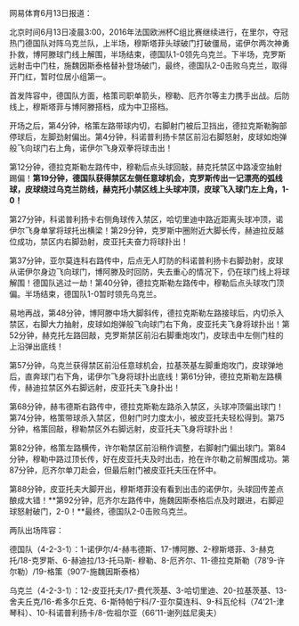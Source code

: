 网易体育6月13日报道：

北京时间6月13日凌晨3:00，2016年法国欧洲杯C组比赛继续进行，在里尔，夺冠热门德国队对阵乌克兰队，上半场，穆斯塔菲头球破门打破僵局，诺伊尔两次神勇扑救，博阿滕球门线上解围，半场结束，德国队1-0领先乌克兰。下半场，克罗斯远射击中门柱，施魏因斯泰格替补登场破门，最终，德国队2-0击败乌克兰，取得开门红，暂时位居小组第一。



首发阵容中，德国队方面，格策司职单箭头，穆勒、厄齐尔等主力携手出战。后防线上，穆斯塔菲与博阿滕搭档，成为中卫搭档。

开场之后，第4分钟，格策左路带球内切，右脚射门被后卫挡出，德拉克斯勒胸部停球后，左脚劲射偏出。第4分钟，科诺普利扬卡禁区前沿右脚怒射，皮球如炮弹般飞向球门右上角，诺伊尔飞身双拳将球击出！

第12分钟，德拉克斯勒左路传中，穆勒后点头球回敲，赫克托禁区中路凌空抽射踢偏！**第19分钟，德国队获得禁区左侧任意球机会，克罗斯传出一记漂亮的弧线球，皮球绕过乌克兰防线，赫克托小禁区线上头球冲顶，皮球飞入球门左上角，1-0！**

第27分钟，科诺普利扬卡右侧角球传入禁区，哈切里迪中路近距离头球冲顶，诺伊尔飞身单掌将球托出横梁！第29分钟，克罗斯中圈附近大脚长传，赫迪拉反越位成功，禁区内右脚劲射，皮亚托夫奋力将球扑出！

第37分钟，亚尔莫连科右路传中，后点无人盯防的科诺普利扬卡右脚劲射，皮球从诺伊尔身边飞向球门，博阿滕及时回防，失去重心的情况下，仍在球门线上将球解围！德国队逃过一劫！第40分钟，德拉克斯勒左路传中，穆勒后点头球攻门顶偏。半场结束，德国队1-0暂时领先乌克兰。

易地再战，第48分钟，博阿滕中场大脚斜传，德拉克斯勒左路接球后，内切杀入禁区，右脚大力抽射，皮球如炮弹般飞向球门右下角，皮亚托夫飞身将球扑出！第52分钟，赫克托左路回敲，克罗斯禁区前沿右脚重炮攻门，皮球击中左侧门柱的上沿弹出底线！

第57分钟，乌克兰获得禁区前沿任意球机会，拉基茨基左脚重炮攻门，皮球弹地后，直奔球门右下角，诺伊尔飞身将球扑出底线！第61分钟，德拉克斯勒左路横传，赫迪拉禁区外右脚远射，皮亚托夫飞身扑出！

第68分钟，赫韦德斯右路传中，德拉克斯勒左路杀入禁区，头球冲顶偏出球门！第74分钟，格策带球杀入禁区，但射门时力度太小，被皮亚托夫轻松得到。第75分钟，格策回敲，穆勒禁区外右脚远射，皮亚托夫飞身将球扑出！

第82分钟，格策左路横传，许尔勒禁区前沿稍作调整，右脚射门偏出球门。第84分钟，穆勒中路过顶长传，好在皮亚托夫及时出击，抢在许尔勒之前解围成功。第87分钟，厄齐尔单刀赴会，但最后射门被皮亚托夫压在怀中。

第88分钟，皮亚托夫大脚开出，穆斯塔菲没有看到出击的诺伊尔，头球回传差点酿成大错！**第92分钟，厄齐尔左路传中，施魏因斯泰格后点及时跟进，右脚迎球怒射破门，2-0！**最终，德国队2-0击败乌克兰。

两队出场阵容：

德国队（4-2-3-1）：1-诺伊尔/4-赫韦德斯、17-博阿滕、2-穆斯塔菲、3-赫克托/18-克罗斯、6-赫迪拉/13-托马斯-
穆勒、8-厄齐尔、11-德拉克斯勒（78’9-许尔勒）/19-格策（90’7-施魏因斯泰格）

乌克兰（4-2-3-1）：12-皮亚托夫/17-费代茨基、3-哈切里迪、20-拉基茨基、13-舍夫丘克/16-希多尔丘克、6-斯特帕宁科/7-亚尔莫连科、9-科瓦伦科（74’21-津琴科）、10-科诺普利扬卡/8-佐祖尔亚（66’11-谢列兹尼奥夫）


